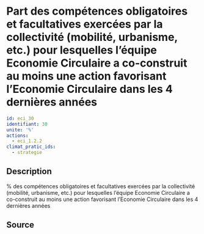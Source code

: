 # Part des compétences obligatoires et facultatives exercées par la collectivité (mobilité, urbanisme, etc.) pour lesquelles l’équipe Economie Circulaire a co-construit au moins une action favorisant l’Economie Circulaire dans les 4 dernières années
```yaml
id: eci_30
identifiant: 30
unite: '%'
actions:
  - eci_1.2.2
climat_pratic_ids:
  - strategie
```
## Description
% des compétences obligatoires et facultatives exercées par la collectivité (mobilité, urbanisme, etc.) pour lesquelles l’équipe Economie Circulaire a co-construit au moins une action favorisant l’Economie Circulaire dans les 4 dernières années

## Source


